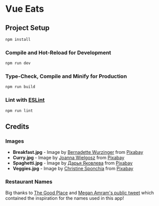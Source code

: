 # Vue Eats

## Project Setup

```sh
npm install
```

### Compile and Hot-Reload for Development

```sh
npm run dev
```

### Type-Check, Compile and Minify for Production

```sh
npm run build
```

### Lint with [ESLint](https://eslint.org/)

```sh
npm run lint
```

## Credits

### Images

- **Breakfast.jpg** - Image by [Bernadette Wurzinger](https://pixabay.com/users/einladung_zum_essen-3625323/?utm_source=link-attribution&utm_medium=referral&utm_campaign=image&utm_content=1804457) from [Pixabay](https://pixabay.com//?utm_source=link-attribution&utm_medium=referral&utm_campaign=image&utm_content=1804457)
- **Curry.jpg** - Image by [Joanna Wielgosz](https://pixabay.com/users/joannawielgosz-168212/?utm_source=link-attribution&utm_medium=referral&utm_campaign=image&utm_content=7249247) from [Pixabay](https://pixabay.com//?utm_source=link-attribution&utm_medium=referral&utm_campaign=image&utm_content=7249247)
- **Spaghetti.jpg** - Image by [Дарья Яковлева](https://pixabay.com/users/daria-yakovleva-3938704/?utm_source=link-attribution&utm_medium=referral&utm_campaign=image&utm_content=1932466) from [Pixabay](https://pixabay.com//?utm_source=link-attribution&utm_medium=referral&utm_campaign=image&utm_content=1932466)
- **Veggies.jpg** - Image by [Christine Sponchia](https://pixabay.com/users/sponchia-443272/?utm_source=link-attribution&utm_medium=referral&utm_campaign=image&utm_content=2834549) from [Pixabay](https://pixabay.com//?utm_source=link-attribution&utm_medium=referral&utm_campaign=image&utm_content=2834549)

### Restaurant Names

Big thanks to [The Good Place](https://en.wikipedia.org/wiki/The_Good_Place) and [Megan Amram's public tweet](https://twitter.com/meganamram/status/913642289834090497?ref_src=twsrc%5Etfw%7Ctwcamp%5Etweetembed%7Ctwterm%5E913642289834090497%7Ctwgr%5E7cbc2f961655122a2f9944c83ff79b843d0aa9d6%7Ctwcon%5Es1_&ref_url=https%3A%2F%2Fscreencrush.com%2Fthe-good-place-food-pun-restaurants%2F) which contained the inspiration for the names used in this app!
